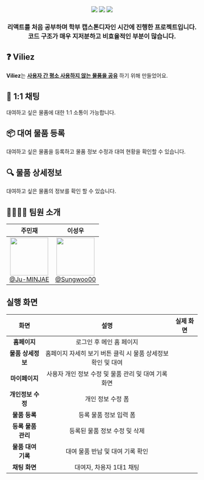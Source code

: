 
<div align='center'>
  <img src="https://img.shields.io/badge/React.js-61DAFB?style=for-the-badge&logo=React&logoColor=white">
  <img src="https://img.shields.io/badge/firebase-DD2C00?style=for-the-badge&logo=firebase&logoColor=ffffff"/>
  <img src="https://img.shields.io/badge/PWA-5A0FC8?style=for-the-badge&logo=pwa&logoColor=ffffff"/>
</div>

<div align='center'>
  <h3>리액트를 처음 공부하며 학부 캡스톤디자인 시간에 진행한 프로젝트입니다. <br />코드 구조가 매우 지저분하고 비효율적인 부분이 많습니다.</h3>
</div>
  
## ❓ Viliez
**Viliez**는 **<u>사용자 간 평소 사용하지 않는 물품을 공유</u>** 하기 위해 만들었어요.

## 💬 1:1 채팅
대여하고 싶은 물품에 대한 1:1 소통이 가능합니다.

## 📦 대여 물품 등록
대여하고 싶은 물품을 등록하고 물품 정보 수정과 대여 현황을 확인할 수 있습니다.

## 🔍 물품 상세정보
대여하고 싶은 물품의 정보를 확인 할 수 있습니다.

## 👨‍👩‍👧‍👦 팀원 소개
| **주민재** | **이성우** | 
| :------: | :------: |
| [<img src="https://avatars.githubusercontent.com/u/145652237?v=4" height=100 width=100> <br/> @Ju-MINJAE](https://github.com/Ju-MINJAE) |[<img src="https://avatars.githubusercontent.com/u/131874861?v=4" height=100 width=100> <br/> @Sungwoo00](https://github.com/Sungwoo00) |

## 실행 화면

| 화면 | 설명 | 실제 화면 |
|-------------------------------|-----------------------------------|------------------------------------------------------------------------------------------------|
|<div align="center"> **홈페이지**</div> |<div align="center"> 로그인 후 메인 홈 페이지</div>     | <div align="center">    |
|<div align="center"> **물품 상세정보**</div> |<div align="center"> 홈페이지 자세히 보기 버튼 클릭 시 물품 상세정보 확인 및 대여</div>     |   |
|<div align="center"> **마이페이지**</div> |<div align="center"> 사용자 개인 정보 수정 및 물품 관리 및 대여 기록 화면</div>     |      |
|<div align="center"> **개인정보 수정**</div> |<div align="center"> 개인 정보 수정 폼</div>     | <div align="center">   |
|<div align="center"> **물품 등록**</div> |<div align="center"> 등록 물품 정보 입력 폼</div>     | <div align="center">    |
|<div align="center"> **등록 물품 관리**</div> |<div align="center"> 등록된 물품 정보 수정 및 삭제</div>     | <div align="center">  |
|<div align="center"> **물품 대여 기록**</div> |<div align="center"> 대여 물품 반납 및 대여 기록 확인</div>     | <div align="center">   |
|<div align="center"> **채팅 화면**</div> |<div align="center"> 대여자, 차용자 1대1 채팅</div>     | <div align="center">   |

